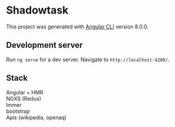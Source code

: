 # Shadowtask

This project was generated with [Angular CLI](https://github.com/angular/angular-cli) version 8.0.0.

## Development server

Run `ng serve` for a dev server. Navigate to `http://localhost:4200/`.

## Stack

Angular + HMR\
NGXS (Redux)\
Immer\
bootstrap\
Apis (wikipedia, openaq)
